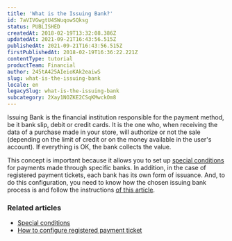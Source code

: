 ```yaml
---
title: 'What is the Issuing Bank?'
id: 7aVIVGwgtU4SWuqowSQksg
status: PUBLISHED
createdAt: 2018-02-19T13:32:08.386Z
updatedAt: 2021-09-21T16:43:56.515Z
publishedAt: 2021-09-21T16:43:56.515Z
firstPublishedAt: 2018-02-19T16:36:22.221Z
contentType: tutorial
productTeam: Financial
author: 245tA425AIeioKAk2eaiwS
slug: what-is-the-issuing-bank
locale: en
legacySlug: what-is-the-issuing-bank
subcategory: 2Xay1NOZKE2CSqKMwckOm8
---
```


Issuing Bank is the financial institution responsible for the payment method, be it bank slip, debit or credit cards. It is the one who, when receiving the data of a purchase made in your store, will authorize or not the sale (depending on the limit of credit or on the money available in the user's account). If everything is OK, the bank collects the value.

This concept is important because it allows you to set up [special conditions](/en/tutorial/special-conditions/) for payments made through specific banks. In addition, in the case of registered payment tickets, each bank has its own form of issuance. And, to do this configuration, you need to know how the chosen issuing bank process is and follow the instructions [of this article](/en/faq/how-do-i-configure-registered-payment-ticket).

### Related articles
- [Special conditions](/en/tutorial/special-conditions/)
- [How to configure registered payment ticket](/en/faq/how-do-i-configure-registered-payment-ticket)
